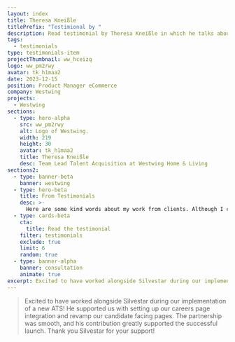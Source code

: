 ```yaml
---
layout: index
title: Theresa Kneißle
titlePrefix: "Testimional by "
description: Read testimonial by Theresa Kneißle in which he talks about his positive experience in working with Silvestar Bistrović.
tags:
  - testimonials
type: testimonials-item
projectThumbnail: ww_hceizq
logo: ww_pm2rwy
avatar: tk_h1maa2
date: 2023-12-15
position: Product Manager eCommerce
company: Westwing
projects:
  - Westwing
sections:
  - type: hero-alpha
    src: ww_pm2rwy
    alt: Logo of Westwing.
    width: 219
    height: 30
    avatar: tk_h1maa2
    title: Theresa Kneißle
    desc: Team Lead Talent Acquisition at Westwing Home & Living
sections2:
  - type: banner-beta
    banner: westwing
  - type: hero-beta
    title: From Testimonials
    desc: >-
      Here are some kind words about my work from clients. Although I collaborated with clients from more than 10 countries, most of them came from **The United States** and **Germany**.
  - type: cards-beta
    cta:
      title: Read the testimonial
    filter: testimonials
    exclude: true
    limit: 6
    random: true
  - type: banner-alpha
    banner: consultation
    animate: true
excerpt: Excited to have worked alongside Silvestar during our implementation of a new ATS...
---
```


> Excited to have worked alongside Silvestar during our implementation of a new ATS! He supported us with setting up our careers page integration and revamp our candidate facing pages. The partnership was smooth, and his contribution greatly supported the successful launch. Thank you Silvestar for your support!
